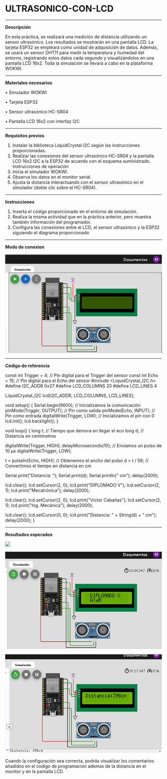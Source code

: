 # ULTRASONICO-CON-LCD
______________________
**Descripción**

En esta práctica, se realizará una medición de distancia utilizando un sensor ultrasónico. Los resultados se mostrarán en una pantalla LCD. La tarjeta ESP32 se empleará como unidad de adquisición de datos. Además, se usará un sensor DHT11 para medir la temperatura y humedad del entorno, registrando estos datos cada segundo y visualizándolos en una pantalla LCD 16x2. Toda la simulación se llevará a cabo en la plataforma WOKWI.

________________________

**Materiales necesarios**

•	Simulador WOKWI

•	Tarjeta ESP32

•	Sensor ultrasónico HC-SR04

•	Pantalla LCD 16x2 con interfaz I2C
________________________

**Requisitos previos**

1.	Instalar la biblioteca LiquidCrystal I2C según las instrucciones proporcionadas.
2.	Realizar las conexiones del sensor ultrasónico HC-SR04 y la pantalla LCD 16x2 I2C a la ESP32 de acuerdo con el esquema suministrado.
Instrucciones de operación
1.	Inicia el simulador WOKWI.
2.	Observa los datos en el monitor serial.
3.	Ajusta la distancia interactuando con el sensor ultrasónico en el simulador (doble clic sobre el HC-SR04).

_________________________________
**Instrucciones**

1.	Inserta el código proporcionado en el entorno de simulación.
2.	Realiza la misma actividad que en la práctica anterior, pero muestra también información del programador.
3.	Configura las conexiones entre el LCD, el sensor ultrasónico y la ESP32 siguiendo el diagrama proporcionado

______________________________
**Modo de conexion**

![](https://github.com/marcorea97/ULTRASONICO-CON-LCD/blob/main/ULTRASONICO%20CON%20LCD%201.png)
________________________
**Código de referencia**

const int Trigger = 4;   // Pin digital para el Trigger del sensor
const int Echo = 15;     // Pin digital para el Echo del sensor
#include <LiquidCrystal_I2C.h>
#define I2C_ADDR    0x27
#define LCD_COLUMNS 20
#define LCD_LINES   4

LiquidCrystal_I2C lcd(I2C_ADDR, LCD_COLUMNS, LCD_LINES);

void setup() {
  Serial.begin(9600);              // Inicializamos la comunicación
  pinMode(Trigger, OUTPUT);        // Pin como salida
  pinMode(Echo, INPUT);            // Pin como entrada
  digitalWrite(Trigger, LOW);      // Inicializamos el pin con 0
  lcd.init();
  lcd.backlight();
}

void loop() {
  long t; // Tiempo que demora en llegar el eco
  long d; // Distancia en centímetros

  digitalWrite(Trigger, HIGH);
  delayMicroseconds(10);           // Enviamos un pulso de 10 µs
  digitalWrite(Trigger, LOW);

  t = pulseIn(Echo, HIGH);         // Obtenemos el ancho del pulso
  d = t / 59;                      // Convertimos el tiempo en distancia en cm

  Serial.print("Distancia: ");
  Serial.print(d);
  Serial.println(" cm");
  delay(2000);

  lcd.clear();
  lcd.setCursor(2, 0);
  lcd.print("DIPLOMADO V");
  lcd.setCursor(2, 1);
  lcd.print("Mecatrónica");
  delay(2000);

  lcd.clear();
  lcd.setCursor(2, 0);
  lcd.print("Victor Cabañas");
  lcd.setCursor(2, 1);
  lcd.print("Ing. Mecánica");
  delay(2000);

  lcd.clear();
  lcd.setCursor(0, 0);
  lcd.print("Distancia: " + String(d) + " cm");
  delay(2000);
}



______________________________

**Resultados esperados**

![](https://github.com/marcorea97/ULTRASONICO-CON-LCD/blob/main/LCD%20DIP.png)

![](
https://github.com/marcorea97/ULTRASONICO-CON-LCD/blob/main/1.png
)

![](https://github.com/marcorea97/ULTRASONICO-CON-LCD/blob/main/LCD%20DISTANCIA.png)



 Cuando la configuración sea correcta, podrás visualizar los comentarios añadidos en el codigo de programacion ademas de la distancia en el monitor y en la pantalla LCD.
